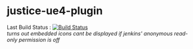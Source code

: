 # justice-ue4-plugin
Last Build Status : 
[![Build Status](http://35.197.30.72/buildStatus/icon?job=Master-Build)](http://35.197.30.72/job/Master-Build/)
<br /> _turns out embedded icons cant be displayed if jenkins' anonymous read-only permission is off_